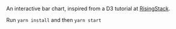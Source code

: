 An interactive bar chart, inspired from a D3 tutorial at [RisingStack](https://blog.risingstack.com/d3-js-tutorial-bar-charts-with-javascript/).

Run `yarn install` and then `yarn start`